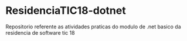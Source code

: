 # ResidenciaTIC18-dotnet
Repositorio referente as atividades praticas do modulo de .net basico da residencia de software tic 18
